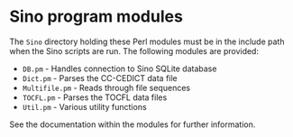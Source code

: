 # Sino program modules

The `Sino` directory holding these Perl modules must be in the include path when the Sino scripts are run.  The following modules are provided:

- `DB.pm` - Handles connection to Sino SQLite database
- `Dict.pm` - Parses the CC-CEDICT data file
- `Multifile.pm` - Reads through file sequences
- `TOCFL.pm` - Parses the TOCFL data files
- `Util.pm` - Various utility functions

See the documentation within the modules for further information.
